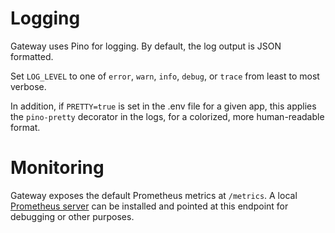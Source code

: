 # Logging

Gateway uses Pino for logging. By default, the log output is JSON formatted.

Set `LOG_LEVEL` to one of `error`, `warn`, `info`, `debug`, or `trace` from least to most verbose.

In addition, if `PRETTY=true` is set in the .env file for a given app, this applies the `pino-pretty` decorator
in the logs, for a colorized, more human-readable format.

# Monitoring

Gateway exposes the default Prometheus metrics at `/metrics`. A local [Prometheus server](https://prometheus.io/) can be
installed and pointed at
this endpoint for debugging or other purposes.